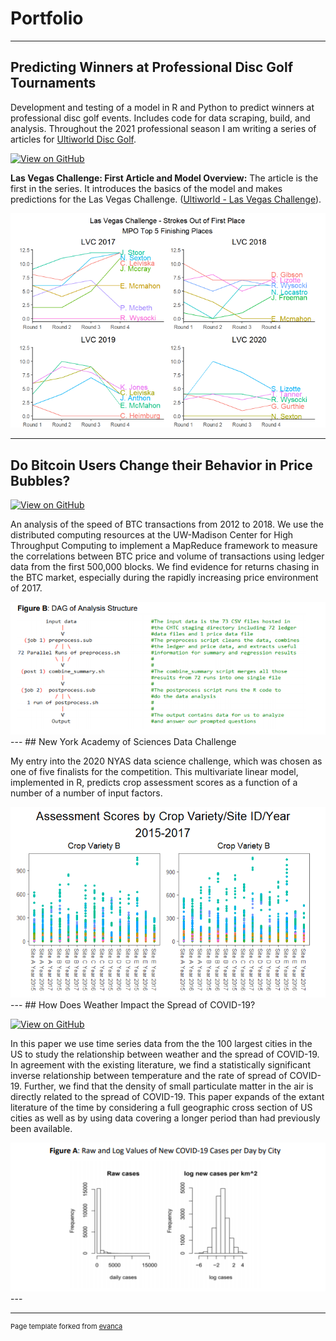 # Portfolio
---
## Predicting Winners at Professional Disc Golf Tournaments

Development and testing of a model in R and Python to predict winners at professional disc golf events.  Includes code for data scraping, build, and analysis.  Throughout the 2021 professional season  I am writing a series of articles for [Ultiworld Disc Golf](https://discgolf.ultiworld.com/author/stauke/).

[![View on GitHub](https://img.shields.io/badge/GitHub-View_on_GitHub-blue?logo=GitHub)](https://github.com/samtauke/pdga_predictions_ml)

**Las Vegas Challenge: First Article and Model Overview:** The article is the first in the series.  It introduces the basics of the model and makes predictions for the Las Vegas Challenge.  ([Ultiworld - Las Vegas Challenge](https://discgolf.ultiworld.com/2021/02/24/introducing-a-model-to-predict-top-finishers-at-pdga-elite-series-events/)).

<center><img src="https://github.com/samtauke/samtauke.github.io/blob/main/images/lvc_chart.png?raw=true"/></center>

---
## Do Bitcoin Users Change their Behavior in Price Bubbles?

[![View on GitHub](https://img.shields.io/badge/GitHub-View_on_GitHub-blue?logo=GitHub)](https://github.com/samtauke/samtauke.github.io/blob/main/homeless_projects/btc_price.pdf)

An analysis of the speed of BTC transactions from 2012 to 2018.  We use the distributed computing resources at the UW-Madison Center for High Throughput Computing to implement a MapReduce framework to measure the correlations between BTC price and volume of transactions using ledger data from the first 500,000 blocks.  We find evidence for returns chasing in the BTC market, especially during the rapidly increasing price environment of 2017.  


<center><img src="https://github.com/samtauke/samtauke.github.io/blob/main/images/btc_dag.png?raw=true"/></center>
---
## New York Academy of Sciences Data Challenge

My entry into the 2020 NYAS data science challenge, which was chosen as one of five finalists for the competition.  This multivariate linear model, implemented in R, predicts crop assessment scores as a function of a number of a number of input factors.  

<center><img src="https://github.com/samtauke/samtauke.github.io/blob/main/images/pepsico_chart.png?raw=true"/></center>
---
## How Does Weather Impact the Spread of COVID-19?

[![View on GitHub](https://img.shields.io/badge/GitHub-View_on_GitHub-blue?logo=GitHub)](https://github.com/samtauke/samtauke.github.io/blob/main/homeless_projects/covid_weather_project.pdf)

In this paper we use time series data from the the 100 largest cities in the US to study the relationship between weather and the spread of COVID-19.  In agreement with the existing literature, we find a statistically significant inverse relationship between temperature and the rate of spread of COVID-19.  Further, we find that the density of small particulate matter  in the air is directly related to the spread of COVID-19.  This paper expands of the extant literature of the time by considering a full geographic cross section of US cities as well as by using data covering a longer period than had previously been available.

<center><img src="https://github.com/samtauke/samtauke.github.io/blob/main/images/covid_cases.png?raw=true"/></center>
---



---
<p style="font-size:11px">Page template forked from <a href="https://github.com/evanca/quick-portfolio">evanca</a></p>
<!-- Remove above link if you don't want to attibute -->
